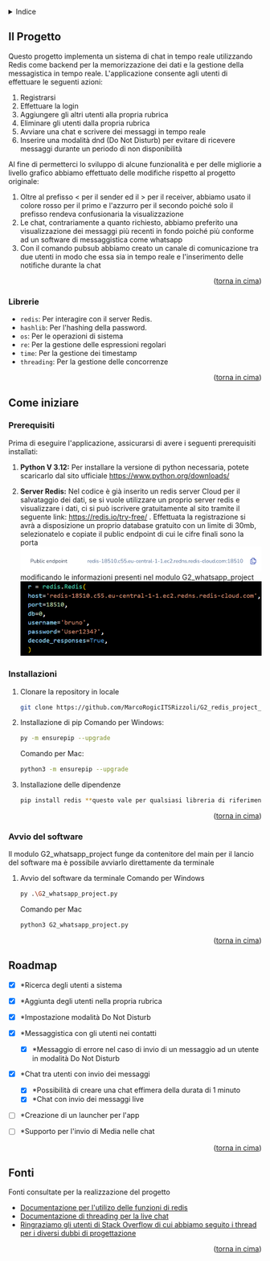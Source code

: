 <a name="readme-top"></a>

<!-- TABLE OF CONTENTS -->
<details>
  <summary>Indice</summary>
  <ol>
    <li>
      <a href="#il-progetto">Il Progetto</a>
      <ul>
        <li><a href="#librerie">Librerie</a></li>
      </ul>
    </li>
    <li>
      <a href="#come-iniziare">Come iniziare</a>
      <ul>
        <li><a href="#prerequisiti">Prerequisiti</a></li>
        <li><a href="#installazioni">Installazioni</a></li>
        <li><a href="#avvio-del-software">Avvio del software</a></li>
      </ul>
    </li>
    <li><a href="#roadmap">Roadmap</a></li>
    <li><a href="#fonti">Fonti</a></li>
  </ol>
</details>


## Il Progetto

Questo progetto implementa un sistema di chat in tempo reale utilizzando Redis come backend per la memorizzazione dei dati e la gestione della messagistica in tempo reale.
L'applicazione consente agli utenti di effettuare le seguenti azioni:
1. Registrarsi
2. Effettuare la login
3. Aggiungere gli altri utenti alla propria rubrica
4. Eliminare gli utenti dalla propria rubrica
5. Avviare una chat e scrivere dei messaggi in tempo reale
6. Inserire una modalità dnd (Do Not Disturb) per evitare di ricevere messaggi durante un periodo di non disponibilità

Al fine di permetterci lo sviluppo di alcune funzionalità e per delle migliorie a livello grafico abbiamo effettuato delle modifiche rispetto al progetto originale:
1. Oltre al prefisso < per il sender ed il > per il receiver, abbiamo usato il colore rosso per il primo e l'azzurro per il secondo poiché solo il prefisso rendeva confusionaria la visualizzazione
2. Le chat, contrariamente a quanto richiesto, abbiamo preferito una visualizzazione dei messaggi più recenti in fondo poiché più conforme ad un software di messaggistica come whatsapp 
3. Con il comando pubsub abbiamo creato un canale di comunicazione tra due utenti in modo che essa sia in tempo reale e l'inserimento delle notifiche durante la chat 

<p align="right">(<a href="#readme-top">torna in cima</a>)</p>



### Librerie

- `redis`: Per interagire con il server Redis.
- `hashlib`: Per l'hashing della password.
- `os`: Per le operazioni di sistema
- `re`: Per la gestione delle espressioni regolari
- `time`: Per la gestione dei timestamp
- `threading`: Per la gestione delle concorrenze

<p align="right">(<a href="#readme-top">torna in cima</a>)</p>



## Come iniziare


### Prerequisiti

Prima di eseguire l'applicazione, assicurarsi di avere i seguenti prerequisiti installati:

1. **Python V 3.12:** Per installare la versione di python necessaria, potete scaricarlo dal sito ufficiale https://www.python.org/downloads/

2. **Server Redis:** Nel codice è già inserito un redis server Cloud per il salvataggio dei dati, se si vuole utilizzare un proprio server redis e visualizzare i dati, ci si può iscrivere gratuitamente al sito tramite il seguente link: https://redis.io/try-free/ .
Effettuata la registrazione si avrà a disposizione un proprio database gratuito con un limite di 30mb, selezionatelo e copiate il public endpoint di cui le cifre finali sono la porta
![alt text](image-1.png) 
modificando le informazioni presenti nel modulo G2_whatsapp_project 
![alt text](image.png)



### Installazioni

1. Clonare la repository in locale
   ```sh
   git clone https://github.com/MarcoRogicITSRizzoli/G2_redis_project_.git
   ```
2. Installazione di pip
    Comando per Windows:
   ```sh
   py -m ensurepip --upgrade
   ```
   Comando per Mac:
   ```sh
   python3 -m ensurepip --upgrade
   ```
3. Installazione delle dipendenze
   ```sh
   pip install redis **questo vale per qualsiasi libreria di riferimento** 
   ```

<p align="right">(<a href="#readme-top">torna in cima</a>)</p>



### Avvio del software

Il modulo G2_whatsapp_project funge da contenitore del main per il lancio del software ma è possibile avviarlo direttamente da terminale

1. Avvio del software da terminale
    Comando per Windows
   ```sh
   py .\G2_whatsapp_project.py
   ```
   Comando per Mac
   ```sh
   python3 G2_whatsapp_project.py
   ```

<p align="right">(<a href="#readme-top">torna in cima</a>)</p>



<!-- ROADMAP -->
## Roadmap

- [x] *Ricerca degli utenti a sistema
- [x] *Aggiunta degli utenti nella propria rubrica
- [x] *Impostazione modalità Do Not Disturb
- [x] *Messaggistica con gli utenti nei contatti 
  - [x] *Messaggio di errore nel caso di invio di un messaggio ad un utente in modalità Do Not    Disturb
- [x] *Chat tra utenti con invio dei messaggi
  - [x] *Possibilità di creare una chat effimera della durata di 1 minuto
  - [x] *Chat con invio dei messaggi live
- [ ] *Creazione di un launcher per l'app
- [ ] *Supporto per l'invio di Media nelle chat


<p align="right">(<a href="#readme-top">torna in cima</a>)</p>




<!-- Fonti -->
## Fonti

Fonti consultate per la realizzazione del progetto

* [Documentazione per l'utilizo delle funzioni di redis](https://redis.io/docs/latest/develop/connect/clients/python/)
* [Documentazione di threading per la live chat](https://docs.python.org/3/library/threading.html)
* [Ringraziamo gli utenti di Stack Overflow di cui abbiamo seguito i thread per i diversi dubbi di progettazione](https://stackoverflow.com/)

<p align="right">(<a href="#readme-top">torna in cima</a>)</p>